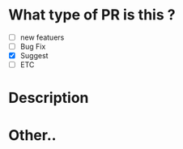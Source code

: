 # What type of PR is this ?

- [ ] new featuers
- [ ] Bug Fix
- [x] Suggest
- [ ] ETC

# Description

# Other..
